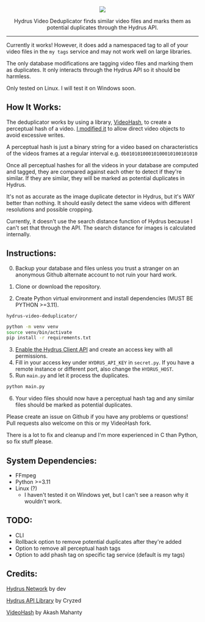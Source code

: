 <div align="center">
  
  <img src="https://github.com/appleappleapplenanner/hydrus-video-deduplicator/assets/104981058/968603d3-5a11-4a05-bbb4-7b91b71fb61d">

  Hydrus Video Deduplicator finds similar video files and marks them as potential duplicates through the Hydrus API.
  
</div>

---

Currently it works! However, it does add a namespaced tag to all of your video files in the `my tags` service and may not work well on large libraries.

The only database modifications are tagging video files and marking them as duplicates. It only interacts through the Hydrus API so it should be harmless.

Only tested on Linux. I will test it on Windows soon.

## How It Works:
The deduplicator works by using a library, [VideoHash](https://github.com/akamhy/videohash), to create a perceptual hash of a video. [I modified it](https://github.com/appleappleapplenanner/videohash) to allow direct video objects to avoid excessive writes.

A perceptual hash is just a binary string for a video based on characteristics of the videos frames at a regular interval e.g. `0b01010100010100010100101010`

Once all perceptual hashes for all the videos in your database are computed and tagged, they are compared against each other to detect if they're similar. If they are similar, they will be marked as potential duplicates in Hydrus.

It's not as accurate as the image duplicate detector in Hydrus, but it's WAY better than nothing. It should easily detect the same videos with different resolutions and possible cropping.

Currently, it doesn't use the search distance function of Hydrus because I can't set that through the API. The search distance for images is calculated internally.

## Instructions:
0. Backup your database and files unless you trust a stranger on an anonymous Github alternate account to not ruin your hard work. 

1. Clone or download the repository.
2. Create Python virtual environment and install dependencies (MUST BE PYTHON >=3.11).

`hydrus-video-deduplicator/`
```sh
python -m venv venv
source venv/bin/activate
pip install -r requirements.txt
```
3. [Enable the Hydrus Client API](https://hydrusnetwork.github.io/hydrus/client_api.html#enabling_the_api) and create an access key with all permissions.
4. Fill in your access key under `HYDRUS_API_KEY` in `secret.py`. If you have a remote instance or different port, also change the `HYDRUS_HOST`.
5. Run `main.py` and let it process the duplicates.
```sh
python main.py
```
6. Your video files should now have a perceptual hash tag and any similar files should be marked as potential duplicates.

Please create an issue on Github if you have any problems or questions! Pull requests also welcome on this or my VideoHash fork. 

There is a lot to fix and cleanup and I'm more experienced in C than Python, so fix stuff please.

## System Dependencies:
- FFmpeg
- Python >=3.11
- Linux (?)
    - I haven't tested it on Windows yet, but I can't see a reason why it wouldn't work.

## TODO:
- CLI
- Rollback option to remove potential duplicates after they're added
- Option to remove all perceptual hash tags
- Option to add phash tag on specific tag service (default is my tags)

## Credits:
[Hydrus Network](https://github.com/hydrusnetwork/hydrus) by dev

[Hydrus API Library](https://gitlab.com/cryzed/hydrus-api) by Cryzed

[VideoHash](https://github.com/akamhy/videohash) by Akash Mahanty
